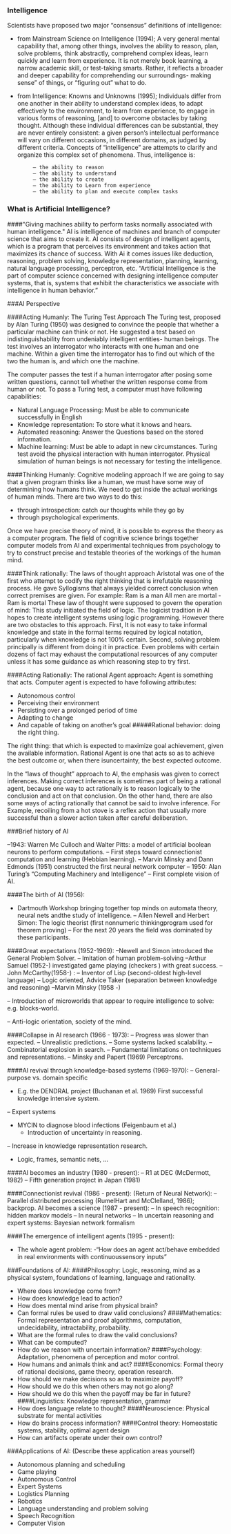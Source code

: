 ### Intelligence

Scientists have proposed two major “consensus” definitions of intelligence:

- from Mainstream Science on Intelligence (1994);
A very general mental capability that, among other things, involves the ability to reason, plan, solve problems, think abstractly, comprehend complex ideas, learn quickly and learn from experience. It is not merely book learning, a narrow academic skill, or test-taking smarts. Rather, it reflects a broader and deeper capability for comprehending our surroundings- making sense” of things, or “figuring out” what to do.

- from Intelligence: Knowns and Unknowns (1995);
Individuals differ from one another in their ability to understand complex ideas, to adapt effectively to the environment, to learn from experience, to engage in various forms of reasoning, [and] to overcome obstacles by taking thought. Although these individual differences can be substantial, they are never entirely consistent: a given person’s intellectual performance will vary on different occasions, in different domains, as judged by different criteria. Concepts of “intelligence” are attempts to clarify and organize this complex set of phenomena. Thus, intelligence is:

           – the ability to reason
           – the ability to understand
           – the ability to create
           – the ability to Learn from experience
           – the ability to plan and execute complex tasks


### What is Artificial Intelligence?
####"Giving machines ability to perform tasks normally associated with human intelligence."
AI is intelligence of machines and branch of computer science that aims to create it. AI consists of design of intelligent agents, which is a program that perceives its environment and takes action that maximizes its chance of success. With Ai it comes issues like deduction, reasoning, problem solving, knowledge representation, planning, learning, natural language processing, perceptron, etc. “Artificial Intelligence is the part of computer science concerned with designing intelligence computer systems, that is, systems that exhibit the characteristics we associate with intelligence in human behavior.”


###AI Perspective

####Acting Humanly: The Turing Test Approach
The Turing test, proposed by Alan Turing (1950) was designed to convince the people that whether a particular machine can think or not. He suggested a test based on indistinguishability from undeniably intelligent entities- human beings. The test involves an interrogator who interacts with one human and one machine. Within a given time the interrogator has to find out which of the two the human is, and which one the machine.

The computer passes the test if a human interrogator after posing some written questions, cannot tell whether the written response come from human or not. To pass a Turing test, a computer must have following capabilities:
  - Natural Language Processing: Must be able to communicate successfully in English
  - Knowledge representation: To store what it knows and hears.
  - Automated reasoning: Answer the Questions based on the stored information.
  - Machine learning: Must be able to adapt in new circumstances.
Turing test avoid the physical interaction with human interrogator. Physical simulation of human beings is not necessary for testing the intelligence.

####Thinking Humanly: Cognitive modeling approach
If we are going to say that a given program thinks like a human, we must have some way of determining how humans think. We need to get inside the actual workings of human minds. There are two ways to do this:
  - through introspection: catch our thoughts while they go by
  - through psychological experiments.

Once we have precise theory of mind, it is possible to express the theory as a computer program. The field of cognitive science brings together computer models from AI and experimental techniques from psychology to try to construct precise and testable theories of the
workings of the human mind.

####Think rationally: The laws of thought approach
Aristotal was one of the first who attempt to codify the right thinking that is irrefutable reasoning process. He gave Syllogisms that always yielded correct conclusion when correct premises are given.
    For example:
        Ram is a man
        All men are mortal
      - Ram is mortal
These law of thought were supposed to govern the operation of mind: This study initiated the field of logic. The logicist tradition in AI hopes to create intelligent systems using logic programming. However there are two obstacles to this approach. First, It is not easy to take informal knowledge and state in the formal terms required by logical notation, particularly when knowledge is not 100% certain. Second, solving problem principally is different from doing it in practice. Even problems with certain dozens of fact may exhaust the computational resources of any computer unless it has some guidance as which reasoning step to try first.

####Acting Rationally: The rational Agent approach:
Agent is something that acts. Computer agent is expected to have following attributes:
- Autonomous control
- Perceiving their environment
- Persisting over a prolonged period of time
- Adapting to change
- And capable of taking on another’s goal
#####Rational behavior: doing the right thing.

The right thing: that which is expected to maximize goal achievement, given the available information.
Rational Agent is one that acts so as to achieve the best outcome or, when there isuncertainty, the best expected outcome. 

In the “laws of thought” approach to AI, the emphasis was given to correct inferences. Making correct inferences is sometimes part of being a rational agent, because one way to act rationally is to reason logically to the conclusion and act on that conclusion. On the other hand, there are also some ways of acting rationally that cannot be said to involve inference. For Example, recoiling from a hot stove is a reflex action that usually more successful than a slower action taken after careful deliberation.



###Brief history of AI

–1943: Warren Mc Culloch and Walter Pitts: a model of artificial boolean neurons to perform computations.
– First steps toward connectionist computation and learning (Hebbian learning).
– Marvin Minsky and Dann Edmonds (1951) constructed the first neural network computer
– 1950: Alan Turing’s “Computing Machinery and Intelligence”
– First complete vision of AI.

####The birth of AI (1956):
- Dartmouth Workshop bringing together top minds on automata theory, neural nets andthe study of intelligence.
  – Allen Newell and Herbert Simon: The logic theorist (first nonnumeric thinkingprogram used for theorem proving)
  – For the next 20 years the field was dominated by these participants.
  
####Great expectations (1952-1969):
–Newell and Simon introduced the General Problem Solver.
  – Imitation of human problem-solving
–Arthur Samuel (1952-) investigated game playing (checkers ) with great success.
–John McCarthy(1958-) :
  – Inventor of Lisp (second-oldest high-level language)
  – Logic oriented, Advice Taker (separation between knowledge and reasoning)
–Marvin Minsky (1958 -)

– Introduction of microworlds that appear to require intelligence to solve: e.g. blocks-world.

– Anti-logic orientation, society of the mind.

####Collapse in AI research (1966 - 1973):
– Progress was slower than expected.
  – Unrealistic predictions.
– Some systems lacked scalability.
  – Combinatorial explosion in search.
– Fundamental limitations on techniques and representations.
  – Minsky and Papert (1969) Perceptrons.
  
####AI revival through knowledge-based systems (1969-1970):
– General-purpose vs. domain specific
  - E.g. the DENDRAL project (Buchanan et al. 1969)
    First successful knowledge intensive system.

– Expert systems
  - MYCIN to diagnose blood infections (Feigenbaum et al.)
    - Introduction of uncertainty in reasoning.
    
– Increase in knowledge representation research.
  - Logic, frames, semantic nets, ...
  
####AI becomes an industry (1980 - present):
  – R1 at DEC (McDermott, 1982)
  – Fifth generation project in Japan (1981)
  
####Connectionist revival (1986 - present): (Return of Neural Network):
– Parallel distributed processing (RumelHart and McClelland, 1986); backprop.
AI becomes a science (1987 - present):
– In speech recognition: hidden markov models
– In neural networks
– In uncertain reasoning and expert systems: Bayesian network formalism

####The emergence of intelligent agents (1995 - present):
- The whole agent problem:
-“How does an agent act/behave embedded in real environments with continuoussensory inputs”


###Foundations of AI:
####Philosophy:
  Logic, reasoning, mind as a physical system, foundations of learning, language and
rationality.
  - Where does knowledge come from?
  - How does knowledge lead to action?
  - How does mental mind arise from physical brain?
  - Can formal rules be used to draw valid conclusions?
####Mathematics:
  Formal representation and proof algorithms, computation, undecidability, intractability,
probability.
  - What are the formal rules to draw the valid conclusions?
  - What can be computed?
  - How do we reason with uncertain information?
####Psychology:
  Adaptation, phenomena of perception and motor control.
   - How humans and animals think and act?
####Economics:
  Formal theory of rational decisions, game theory, operation research.
  - How should we make decisions so as to maximize payoff?
  - How should we do this when others may not go along?
  - How should we do this when the payoff may be far in future?
####Linguistics:
  Knowledge representation, grammar
  - How does language relate to thought?
####Neuroscience:
  Physical substrate for mental activities
  - How do brains process information?
####Control theory:
  Homeostatic systems, stability, optimal agent design
  - How can artifacts operate under their own control?


###Applications of AI: (Describe these application areas yourself)

- Autonomous planning and scheduling
- Game playing
- Autonomous Control
- Expert Systems
- Logistics Planning
- Robotics
- Language understanding and problem solving
- Speech Recognition
- Computer Vision
